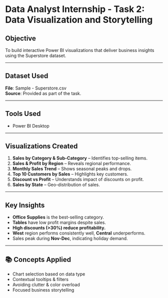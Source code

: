 # Data Analyst Internship - Task 2: Data Visualization and Storytelling

## Objective
To build interactive Power BI visualizations that deliver business insights using the Superstore dataset.

---

## Dataset Used
**File**: Sample - Superstore.csv  
**Source**: Provided as part of the task.

---

## Tools Used
- Power BI Desktop

---

## Visualizations Created
1. **Sales by Category & Sub-Category** – Identifies top-selling items.
2. **Sales & Profit by Region** – Reveals regional performance.
3. **Monthly Sales Trend** – Shows seasonal peaks and drops.
4. **Top 10 Customers by Sales** – Highlights key customers.
5. **Discount vs Profit** – Understands impact of discounts on profit.
6. **Sales by State** – Geo-distribution of sales.

---

## Key Insights
- **Office Supplies** is the best-selling category.
- **Tables** have low profit margins despite sales.
- **High discounts (>30%) reduce profitability.**
- **West** region performs consistently well, **Central** underperforms.
- Sales peak during **Nov-Dec**, indicating holiday demand.

---

## 📚 Concepts Applied
- Chart selection based on data type
- Contextual tooltips & filters
- Avoiding clutter & color overload
- Focused business storytelling

